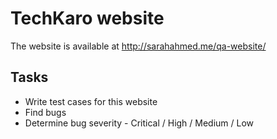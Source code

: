 # TechKaro website

The website is available at http://sarahahmed.me/qa-website/

## Tasks
- Write test cases for this website
- Find bugs
- Determine bug severity - Critical / High / Medium / Low
